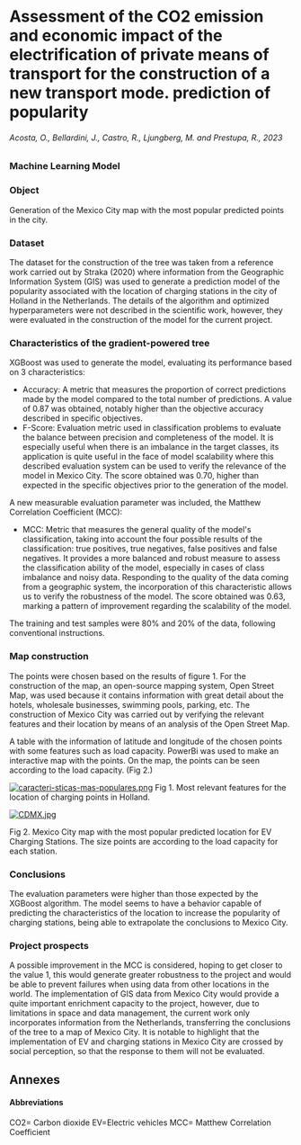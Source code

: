 #  Assessment of the CO2 emission and economic impact of the electrification of private means of transport for the construction of a new transport mode. prediction of popularity 	
###### Acosta, O., Bellardini, J., Castro, R., Ljungberg, M. and Prestupa, R., 2023	 	
### Machine Learning Model

### Object
Generation of the Mexico City map with the most popular predicted points in the city. 

### Dataset

The dataset for the construction of the tree was taken from a reference work carried out by Straka (2020) where information from the Geographic Information System (GIS) was used to generate a prediction model of the popularity associated with the location of charging stations in the city of Holland in the Netherlands. The details of the algorithm and optimized hyperparameters were not described in the scientific work, however, they were evaluated in the construction of the model for the current project.

### Characteristics of the gradient-powered tree

XGBoost was used to generate the model, evaluating its performance based on 3 characteristics:
* Accuracy: A metric that measures the proportion of correct predictions made by the model compared to the total number of predictions. A value of 0.87 was obtained, notably higher than the objective accuracy described in specific objectives.
* F-Score: Evaluation metric used in classification problems to evaluate the balance between precision and completeness of the model. It is especially useful when there is an imbalance in the target classes, its application is quite useful in the face of model scalability where this described evaluation system can be used to verify the relevance of the model in Mexico City. The score obtained was 0.70, higher than expected in the specific objectives prior to the generation of the model.

A new measurable evaluation parameter was included, the Matthew Correlation Coefficient (MCC):

* MCC: Metric that measures the general quality of the model's classification, taking into account the four possible results of the classification: true positives, true negatives, false positives and false negatives. It provides a more balanced and robust measure to assess the classification ability of the model, especially in cases of class imbalance and noisy data. Responding to the quality of the data coming from a geographic system, the incorporation of this characteristic allows us to verify the robustness of the model. The score obtained was 0.63, marking a pattern of improvement regarding the scalability of the model.

The training and test samples were 80% and 20% of the data, following conventional instructions.

### Map construction 

The points were chosen based on the results of figure 1. For the construction of the map, an open-source mapping system, Open Street Map, was used because it contains information with great detail about the hotels, wholesale businesses, swimming pools, parking, etc. The construction of Mexico City was carried out by verifying the relevant features and their location by means of an analysis of the Open Street Map.

A table with the information of latitude and longitude of the chosen points with some features such as load capacity. PowerBi was used to make an interactive map with the points. On the map, the points can be seen according to the load capacity. (Fig 2.)

[![caracteri-sticas-mas-populares.png](https://i.postimg.cc/8CfMvSrQ/caracteri-sticas-mas-populares.png)](https://postimg.cc/mcRPxKw8)
Fig 1. Most relevant features for the location of charging points in Holland. 


[![CDMX.jpg](https://i.postimg.cc/RCRCHvTb/CDMX.jpg)](https://postimg.cc/nMXt8bgv)

Fig 2. Mexico City map with the most popular predicted location for EV Charging Stations. The size points are according to the load capacity for each station. 

### Conclusions

The evaluation parameters were higher than those expected by the XGBoost algorithm. The model seems to have a behavior capable of predicting the characteristics of the location to increase the popularity of charging stations, being able to extrapolate the conclusions to Mexico City.

### Project prospects

A possible improvement in the MCC is considered, hoping to get closer to the value 1, this would generate greater robustness to the project and would be able to prevent failures when using data from other locations in the world. The implementation of GIS data from Mexico City would provide a quite important enrichment capacity to the project, however, due to limitations in space and data management, the current work only incorporates information from the Netherlands, transferring the conclusions of the tree to a map of Mexico City. It is notable to highlight that the implementation of EV and charging stations in Mexico City are crossed by social perception, so that the response to them will not be evaluated.

## Annexes
#### Abbreviations
CO2= Carbon dioxide
EV=Electric vehicles
MCC= Matthew Correlation Coefficient 

